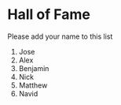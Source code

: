 # Hall of Fame
Please add your name to this list

1. Jose
2. Alex
3. Benjamin
4. Nick
5. Matthew
6. Navid

